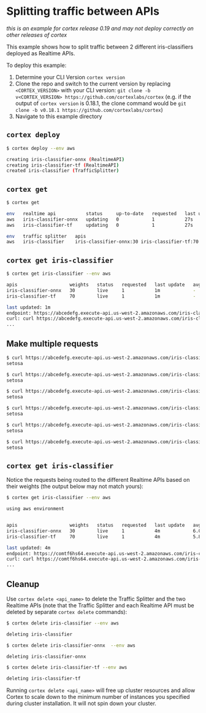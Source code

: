 # Splitting traffic between APIs

_this is an example for cortex release 0.19 and may not deploy correctly on other releases of cortex_

This example shows how to split traffic between 2 different iris-classifiers deployed as Realtime APIs.

To deploy this example:

1. Determine your CLI Version `cortex version`
1. Clone the repo and switch to the current version by replacing `<CORTEX_VERSION>` with your CLI version: `git clone -b v<CORTEX_VERSION> https://github.com/cortexlabs/cortex` (e.g. if the output of `cortex version` is 0.18.1, the clone command would be `git clone -b v0.18.1 https://github.com/cortexlabs/cortex`)
1. Navigate to this example directory

## `cortex deploy`

```bash
$ cortex deploy --env aws

creating iris-classifier-onnx (RealtimeAPI)
creating iris-classifier-tf (RealtimeAPI)
created iris-classifier (TrafficSplitter)
```

## `cortex get`

```bash
$ cortex get

env   realtime api           status     up-to-date   requested   last update   avg request   2XX
aws   iris-classifier-onnx   updating   0            1           27s           -             -
aws   iris-classifier-tf     updating   0            1           27s           -             -

env   traffic splitter   apis                                            last update
aws   iris-classifier    iris-classifier-onnx:30 iris-classifier-tf:70   27s
```

## `cortex get iris-classifier`

```bash
$ cortex get iris-classifier --env aws

apis                   weights   status   requested   last update   avg request   2XX   5XX
iris-classifier-onnx   30        live     1           1m            -             -     -
iris-classifier-tf     70        live     1           1m            -             -     -

last updated: 1m
endpoint: https://abcedefg.execute-api.us-west-2.amazonaws.com/iris-classifier
curl: curl https://abcedefg.execute-api.us-west-2.amazonaws.com/iris-classifier -X POST -H "Content-Type: application/json" -d @sample.json
...
```

## Make multiple requests

```bash
$ curl https://abcedefg.execute-api.us-west-2.amazonaws.com/iris-classifier -X POST -H "Content-Type: application/json" -d @sample.json
setosa

$ curl https://abcedefg.execute-api.us-west-2.amazonaws.com/iris-classifier -X POST -H "Content-Type: application/json" -d @sample.json
setosa

$ curl https://abcedefg.execute-api.us-west-2.amazonaws.com/iris-classifier -X POST -H "Content-Type: application/json" -d @sample.json
setosa

$ curl https://abcedefg.execute-api.us-west-2.amazonaws.com/iris-classifier -X POST -H "Content-Type: application/json" -d @sample.json
setosa

$ curl https://abcedefg.execute-api.us-west-2.amazonaws.com/iris-classifier -X POST -H "Content-Type: application/json" -d @sample.json
setosa

$ curl https://abcedefg.execute-api.us-west-2.amazonaws.com/iris-classifier -X POST -H "Content-Type: application/json" -d @sample.json
setosa
```

## `cortex get iris-classifier`

Notice the requests being routed to the different Realtime APIs based on their weights (the output below may not match yours):

```bash
$ cortex get iris-classifier --env aws

using aws environment


apis                   weights   status   requested   last update   avg request   2XX   5XX
iris-classifier-onnx   30        live     1           4m            6.00791 ms    1     -
iris-classifier-tf     70        live     1           4m            5.81867 ms    5     -

last updated: 4m
endpoint: https://comtf6hs64.execute-api.us-west-2.amazonaws.com/iris-classifier
curl: curl https://comtf6hs64.execute-api.us-west-2.amazonaws.com/iris-classifier -X POST -H "Content-Type: application/json" -d @sample.json
...
```

## Cleanup

Use `cortex delete <api_name>` to delete the Traffic Splitter and the two Realtime APIs (note that the Traffic Splitter and each Realtime API must be deleted by separate `cortex delete` commands):

```bash
$ cortex delete iris-classifier --env aws

deleting iris-classifier

$ cortex delete iris-classifier-onnx  --env aws

deleting iris-classifier-onnx

$ cortex delete iris-classifier-tf --env aws

deleting iris-classifier-tf
```

Running `cortex delete <api_name>` will free up cluster resources and allow Cortex to scale down to the minimum number of instances you specified during cluster installation. It will not spin down your cluster.
